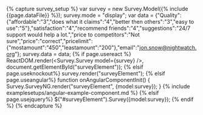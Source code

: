 {% capture survey_setup %}
var survey = new Survey.Model({% include {{page.dataFile}} %});
survey.mode = "display";
var data =  {"Quality":{"affordable":"3","does what it claims":"4","better then others":"3","easy to use":"5"},"satisfaction":"4","recommend friends":"4","suggestions":"24/7 support would help a lot.","price to competitors":"Not sure","price":"correct","pricelimit":{"mostamount":"450","leastamount":"200"},"email":"jon.snow@nightwatch.org"};
survey.data = data;
{% if page.usereact %}
ReactDOM.render(<Survey.Survey model={survey} />, document.getElementById("surveyElement"));
{% elsif page.useknockout%}
survey.render("surveyElement");
{% elsif page.useangular%}
function onAngularComponentInit() {
    Survey.SurveyNG.render("surveyElement", {model:survey});
}
{% include examplesetups/angular-example-component.md %}
{% elsif page.usejquery%}
$("#surveyElement").Survey({model:survey});
{% endif %}
{% endcapture %}